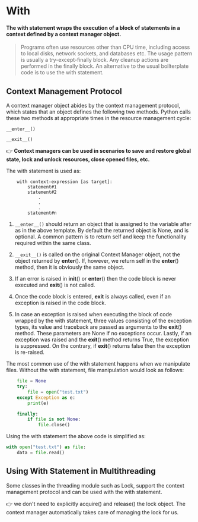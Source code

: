 # With

#### The with statement wraps the execution of a block of statements in a context defined by a context manager object.

>Programs often use resources other than CPU time, including access to local disks, network sockets, and databases etc. The usage pattern is usually a try-except-finally block. Any cleanup actions are performed in the finally block. An alternative to the usual boilterplate code is to use the with statement.

## Context Management Protocol
A context manager object abides by the context management protocol, which states that an object defines the following two methods. Python calls these two methods at appropriate times in the resource management cycle:

```doc
__enter__()

__exit__()
```

👉 **Context managers can be used in scenarios to save and restore global state, lock and unlock resources, close opened files, etc.**

The with statement is used as:
```doc
    with context-expression [as target]:
        statement#1
        statement#2
            .
            .
            .
        statement#n
```
1. ```__enter__()``` should return an object that is assigned to the variable after as in the above template. By default the returned object is None, and is optional. A common pattern is to return self and keep the functionality required within the same class.

2. ```__exit__()``` is called on the original Context Manager object, not the object returned by __enter__(). If, however, we return self in the __enter__() method, then it is obviously the same object.

3. If an error is raised in __init__() or __enter__() then the code block is never executed and __exit__() is not called.

4. Once the code block is entered, __exit__ is always called, even if an exception is raised in the code block.

5. In case an exception is raised when executing the block of code wrapped by the with statement, three values consisting of the exception types, its value and traceback are passed as arguments to the __exit__() method. These parameters are None if no exceptions occur. Lastly, if an exception was raised and the __exit__() method returns True, the exception is suppressed. On the contrary, if __exit__() returns false then the exception is re-raised.

The most common use of the with statement happens when we manipulate files. Without the with statement, file manipulation would look as follows:

```python
    file = None
    try:
        file = open("test.txt")
    except Exception as e:
        print(e)

    finally:
        if file is not None:
            file.close()
 ```
Using the with statement the above code is simplified as:

```python
with open("test.txt") as file:    
    data = file.read() 
```

## Using With Statement in Multithreading
Some classes in the threading module such as Lock, support the context management protocol and can be used with the with statement.

:point_right: we don't need to explicitly acquire() and release() the lock object. The context manager automatically takes care of managing the lock for us.



